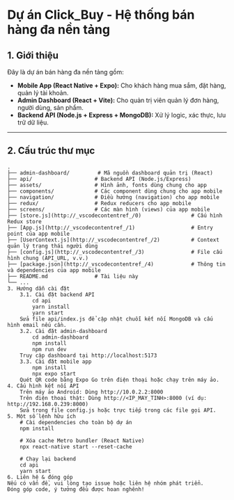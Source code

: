 # Dự án Click_Buy - Hệ thống bán hàng đa nền tảng

## 1. Giới thiệu

Đây là dự án bán hàng đa nền tảng gồm:
- **Mobile App (React Native + Expo):** Cho khách hàng mua sắm, đặt hàng, quản lý tài khoản.
- **Admin Dashboard (React + Vite):** Cho quản trị viên quản lý đơn hàng, người dùng, sản phẩm.
- **Backend API (Node.js + Express + MongoDB):** Xử lý logic, xác thực, lưu trữ dữ liệu.

---
## 2. Cấu trúc thư mục

```plaintext
.
├── admin-dashboard/         # Mã nguồn dashboard quản trị (React)
├── api/                    # Backend API (Node.js/Express)
├── assets/                 # Hình ảnh, fonts dùng chung cho app
├── components/             # Các component dùng chung cho app mobile
├── navigation/             # Điều hướng (navigation) cho app mobile
├── redux/                  # Redux reducers cho app mobile
├── screens/                # Các màn hình (views) của app mobile
├── [store.js](http://_vscodecontentref_/0)                # Cấu hình Redux store
├── [App.js](http://_vscodecontentref_/1)                  # Entry point của app mobile
├── [UserContext.js](http://_vscodecontentref_/2)          # Context quản lý trạng thái người dùng
├── [config.js](http://_vscodecontentref_/3)               # File cấu hình chung (API_URL, v.v.)
├── [package.json](http://_vscodecontentref_/4)            # Thông tin và dependencies của app mobile
├── README.md               # Tài liệu này
└── ...
3. Hướng dẫn cài đặt
    3.1. Cài đặt backend API
        cd api
        yarn install
        yarn start
    Sửa file api/index.js để cập nhật chuỗi kết nối MongoDB và cấu hình email nếu cần.
    3.2. Cài đặt admin-dashboard
        cd admin-dashboard
        npm install
        npm run dev
    Truy cập dashboard tại http://localhost:5173
    3.3. Cài đặt mobile app
        npm install
        npx expo start
    Quét QR code bằng Expo Go trên điện thoại hoặc chạy trên máy ảo.
4. Cấu hình kết nối API
    Trên máy ảo Android: Dùng http://10.0.2.2:8000
    Trên điện thoại thật: Dùng http://<IP_MAY_TINH>:8000 (ví dụ: http://192.168.0.239:8000)
    Sửa trong file config.js hoặc trực tiếp trong các file gọi API.
5. Một số lệnh hữu ích
    # Cài dependencies cho toàn bộ dự án
    npm install

    # Xóa cache Metro bundler (React Native)
    npx react-native start --reset-cache

    # Chạy lại backend
    cd api
    yarn start
6. Liên hệ & đóng góp
Nếu có vấn đề, vui lòng tạo issue hoặc liên hệ nhóm phát triển.
Đóng góp code, ý tưởng đều được hoan nghênh!
